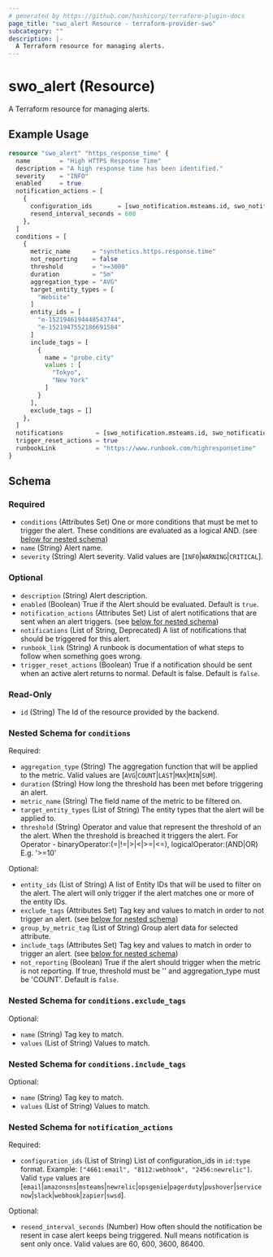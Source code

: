 ```yaml
---
# generated by https://github.com/hashicorp/terraform-plugin-docs
page_title: "swo_alert Resource - terraform-provider-swo"
subcategory: ""
description: |-
  A Terraform resource for managing alerts.
---
```


# swo_alert (Resource)

A Terraform resource for managing alerts.

## Example Usage

```terraform
resource "swo_alert" "https_response_time" {
  name        = "High HTTPS Response Time"
  description = "A high response time has been identified."
  severity    = "INFO"
  enabled     = true
  notification_actions = [
    {
      configuration_ids       = [swo_notification.msteams.id, swo_notification.opsgenie.id]
      resend_interval_seconds = 600
    },
  ]
  conditions = [
    {
      metric_name      = "synthetics.https.response.time"
      not_reporting    = false
      threshold        = ">=3000"
      duration         = "5m"
      aggregation_type = "AVG"
      target_entity_types = [
        "Website"
      ]
      entity_ids = [
        "e-1521946194448543744",
        "e-1521947552186691584"
      ]
      include_tags = [
        {
          name = "probe.city"
          values : [
            "Tokyo",
            "New York"
          ]
        }
      ],
      exclude_tags = []
    },
  ]
  notifications         = [swo_notification.msteams.id, swo_notification.opsgenie.id]
  trigger_reset_actions = true
  runbookLink           = "https://www.runbook.com/highresponsetime"
}
```

<!-- schema generated by tfplugindocs -->
## Schema

### Required

- `conditions` (Attributes Set) One or more conditions that must be met to trigger the alert. These conditions are evaluated as a logical AND. (see [below for nested schema](#nestedatt--conditions))
- `name` (String) Alert name.
- `severity` (String) Alert severity. Valid values are [`INFO`|`WARNING`|`CRITICAL`].

### Optional

- `description` (String) Alert description.
- `enabled` (Boolean) True if the Alert should be evaluated. Default is `true`.
- `notification_actions` (Attributes Set) List of alert notifications that are sent when an alert triggers. (see [below for nested schema](#nestedatt--notification_actions))
- `notifications` (List of String, Deprecated) A list of notifications that should be triggered for this alert.
- `runbook_link` (String) A runbook is documentation of what steps to follow when something goes wrong.
- `trigger_reset_actions` (Boolean) True if a notification should be sent when an active alert returns to normal. Default is false. Default is `false`.

### Read-Only

- `id` (String) The Id of the resource provided by the backend.

<a id="nestedatt--conditions"></a>
### Nested Schema for `conditions`

Required:

- `aggregation_type` (String) The aggregation function that will be applied to the metric. Valid values are [`AVG`|`COUNT`|`LAST`|`MAX`|`MIN`|`SUM`].
- `duration` (String) How long the threshold has been met before triggering an alert.
- `metric_name` (String) The field name of the metric to be filtered on.
- `target_entity_types` (List of String) The entity types that the alert will be applied to.
- `threshold` (String) Operator and value that represent the threshold of an the alert. When the threshold is breached it triggers the alert. For Operator - binaryOperator:(=|!=|>|<|>=|<=), logicalOperator:(AND|OR) E.g. '>=10'

Optional:

- `entity_ids` (List of String) A list of Entity IDs that will be used to filter on the alert. The alert will only trigger if the alert matches one or more of the entity IDs.
- `exclude_tags` (Attributes Set) Tag key and values to match in order to not trigger an alert. (see [below for nested schema](#nestedatt--conditions--exclude_tags))
- `group_by_metric_tag` (List of String) Group alert data for selected attribute.
- `include_tags` (Attributes Set) Tag key and values to match in order to trigger an alert. (see [below for nested schema](#nestedatt--conditions--include_tags))
- `not_reporting` (Boolean) True if the alert should trigger when the metric is not reporting. If true, threshold must be '' and aggregation_type must be 'COUNT'. Default is `false`.

<a id="nestedatt--conditions--exclude_tags"></a>
### Nested Schema for `conditions.exclude_tags`

Optional:

- `name` (String) Tag key to match.
- `values` (List of String) Values to match.


<a id="nestedatt--conditions--include_tags"></a>
### Nested Schema for `conditions.include_tags`

Optional:

- `name` (String) Tag key to match.
- `values` (List of String) Values to match.



<a id="nestedatt--notification_actions"></a>
### Nested Schema for `notification_actions`

Required:

- `configuration_ids` (List of String) List of configuration_ids in `id:type` format. Example: `["4661:email", "8112:webhook", "2456:newrelic"]`. Valid `type` values are [`email`|`amazonsns`|`msteams`|`newrelic`|`opsgenie`|`pagerduty`|`pushover`|`servicenow`|`slack`|`webhook`|`zapier`|`swsd`].

Optional:

- `resend_interval_seconds` (Number) How often should the notification be resent in case alert keeps being triggered. Null means notification is sent only once. Valid values are 60, 600, 3600, 86400.
